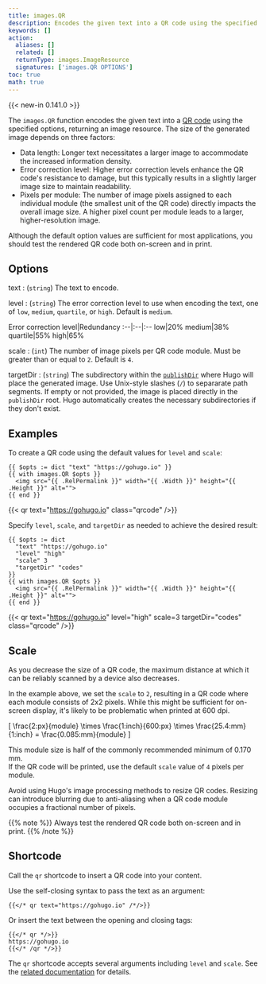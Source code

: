 ```yaml
---
title: images.QR
description: Encodes the given text into a QR code using the specified options, returning an image resource.
keywords: []
action:
  aliases: []
  related: []
  returnType: images.ImageResource
  signatures: ['images.QR OPTIONS']
toc: true
math: true
---
```


{{< new-in 0.141.0 >}}

The `images.QR` function encodes the given text into a [QR code] using the specified options, returning an image resource. The size of the generated image depends on three factors:

- Data length: Longer text necessitates a larger image to accommodate the increased information density.
- Error correction level: Higher error correction levels enhance the QR code's resistance to damage, but this typically results in a slightly larger image size to maintain readability.
- Pixels per module: The number of image pixels assigned to each individual module (the smallest unit of the QR code) directly impacts the overall image size. A higher pixel count per module leads to a larger, higher-resolution image.

Although the default option values are sufficient for most applications, you should test the rendered QR code both on-screen and in print.

[QR code]: https://en.wikipedia.org/wiki/QR_code

## Options

text
: (`string`) The text to encode.

level
: (`string`) The error correction level to use when encoding the text, one of `low`, `medium`, `quartile`, or `high`. Default is `medium`.

Error correction level|Redundancy
:--|:--|:--
low|20%
medium|38%
quartile|55%
high|65%

scale
: (`int`) The number of image pixels per QR code module. Must be greater than or equal to `2`. Default is `4`.

targetDir
: (`string`) The subdirectory within the [`publishDir`] where Hugo will place the generated image. Use Unix-style slashes (`/`) to separarate path segments. If empty or not provided, the image is placed directly in the `publishDir` root. Hugo automatically creates the necessary subdirectories if they don't exist.

[`publishDir`]: /getting-started/configuration/#publishdir

## Examples

To create a QR code using the default values for `level` and `scale`:

```go-html-template
{{ $opts := dict "text" "https://gohugo.io" }}
{{ with images.QR $opts }}
  <img src="{{ .RelPermalink }}" width="{{ .Width }}" height="{{ .Height }}" alt="">
{{ end }}
```

{{< qr text="https://gohugo.io" class="qrcode" />}}

Specify `level`, `scale`, and `targetDir` as needed to achieve the desired result:

```go-html-template
{{ $opts := dict 
  "text" "https://gohugo.io"
  "level" "high" 
  "scale" 3
  "targetDir" "codes"
}}
{{ with images.QR $opts }}
  <img src="{{ .RelPermalink }}" width="{{ .Width }}" height="{{ .Height }}" alt="">
{{ end }}
```

{{< qr text="https://gohugo.io" level="high" scale=3 targetDir="codes" class="qrcode" />}}

## Scale

As you decrease the size of a QR code, the maximum distance at which it can be reliably scanned by a device also decreases.

In the example above, we set the `scale` to `2`, resulting in a QR code where each module consists of 2x2 pixels. While this might be sufficient for on-screen display, it's likely to be problematic when printed at 600 dpi.

\[ \frac{2\:px}{module} \times \frac{1\:inch}{600\:px} \times \frac{25.4\:mm}{1\:inch} = \frac{0.085\:mm}{module} \]

This module size is half of the commonly recommended minimum of 0.170 mm.\
If the QR code will be printed, use the default `scale` value of `4` pixels per module.

Avoid using Hugo's image processing methods to resize QR codes. Resizing can introduce blurring due to anti-aliasing when a QR code module occupies a fractional number of pixels.

{{% note %}}
Always test the rendered QR code both on-screen and in print.
{{% /note %}}

## Shortcode

Call the `qr` shortcode to insert a QR code into your content.

Use the self-closing syntax to pass the text as an argument:

```text
{{</* qr text="https://gohugo.io" /*/>}}
```

Or insert the text between the opening and closing tags:

```text
{{</* qr */>}}
https://gohugo.io
{{</* /qr */>}}
```

The `qr` shortcode accepts several arguments including `level` and `scale`. See the [related documentation] for details.

[related documentation]: /content-management/shortcodes/#qr
